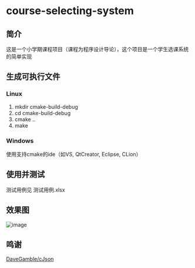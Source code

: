 # course-selecting-system
## 简介
  这是一个小学期课程项目（课程为程序设计导论），这个项目是一个学生选课系统的简单实现
## 生成可执行文件
### Linux
  1. mkdir cmake-build-debug
  2. cd cmake-build-debug
  3. cmake ..
  4. make
### Windows
  使用支持cmake的ide（如VS, QtCreator, Eclipse, CLion）
## 使用并测试
  测试用例见 测试用例.xlsx
## 效果图
  ![image](https://github.com/cure-zero/course-selecting-system/blob/master/example.png)
## 鸣谢
  [DaveGamble/cJson](https://github.com/DaveGamble/cJSON)
